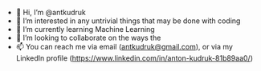 - 👋 Hi, I’m @antkudruk
- 👀 I’m interested in any untrivial things that may be done with coding
- 🌱 I’m currently learning Machine Learning
- 💞️ I’m looking to collaborate on the ways the 
- 📫 You can reach me via email (antkudruk@gmail.com), or via my LinkedIn profile (https://www.linkedin.com/in/anton-kudruk-81b89aa0/)

<!---
antkudruk/antkudruk is a ✨ special ✨ repository because its `README.md` (this file) appears on your GitHub profile.
You can click the Preview link to take a look at your changes.
--->
